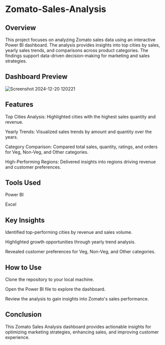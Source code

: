 # Zomato-Sales-Analysis

## Overview
This project focuses on analyzing Zomato sales data using an interactive Power BI dashboard. The analysis provides insights into top cities by sales, yearly sales trends, and comparisons across product categories. The findings support data-driven decision-making for marketing and sales strategies.

## Dashboard Preview
![Screenshot 2024-12-20 120221](https://github.com/user-attachments/assets/5793af51-3f0a-4489-944f-879170b8d1a3)

## Features
Top Cities Analysis: Highlighted cities with the highest sales quantity and revenue.

Yearly Trends: Visualized sales trends by amount and quantity over the years.

Category Comparison: Compared total sales, quantity, ratings, and orders for Veg, Non-Veg, and Other categories.

High-Performing Regions: Delivered insights into regions driving revenue and customer preferences.

## Tools Used
Power BI

Excel

## Key Insights
Identified top-performing cities by revenue and sales volume.

Highlighted growth opportunities through yearly trend analysis.

Revealed customer preferences for Veg, Non-Veg, and Other categories.

## How to Use
Clone the repository to your local machine.

Open the Power BI file to explore the dashboard.

Review the analysis to gain insights into Zomato's sales performance.

## Conclusion
This Zomato Sales Analysis dashboard provides actionable insights for optimizing marketing strategies, enhancing sales, and improving customer experience.
